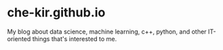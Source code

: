# che-kir.github.io
My blog about data science, machine learning, c++, python, and other IT-oriented things that's interested to me.
